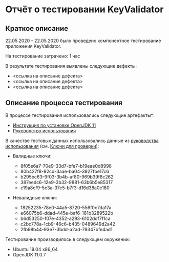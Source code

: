 # Отчёт о тестировании KeyValidator

## Краткое описание

22.05.2020 - 22.05.2020 было проведено компонентное тестирование приложения KeyValidator.

На тестирование затрачено: 1 час

В результате тестирования выявлены следующие дефекты:
* <ссылка на описание дефекта>
* <ссылка на описание дефекта>
* <ссылка на описание дефекта>

## Описание процесса тестирования

В процессе тестирования использовались следующие артефакты*:
* [Инструкция по установке OpenJDK 11](https://github.com/netology-code/javaqa-homeworks/blob/master/intro/openjdk11-manual.md)
* [Руководство использования](https://github.com/netology-code/javaqa-homeworks/blob/master/intro/user-manual.md)

В качестве тестовых данных использовались данные из [руководства использования](https://github.com/netology-code/javaqa-homeworks/blob/master/intro/user-manual.md) (см. [Ключи для проверки](https://github.com/netology-code/javaqa-homeworks/blob/master/intro/user-manual.md#%D0%BA%D0%BB%D1%8E%D1%87%D0%B8-%D0%B4%D0%BB%D1%8F-%D0%BF%D1%80%D0%BE%D0%B2%D0%B5%D1%80%D0%BA%D0%B8)):
* Валидные ключи:
  * 8f05e6a7-70e9-33d7-bfe7-b19eae0d8998
  * 80b427f8-92cd-3aae-ba04-3927fbe17c6
  * b295bc63-9f03-3b4b-af80-969b39f8c262
  * 387eedc6-12e9-3b32-9881-63b6b5e85317
  * c19a8cf9-5c3a-37c5-b7f3-d16d38a0c180

* Невалидные ключи:
  * 18252235-78e0-44a5-8720-556f0c7da17a
  * e66075b6-ddad-445e-baf6-161b3289522b
  * b6d53250-f07e-4352-a293-6102ddf7f1ca
  * c2bc778a-1cb9-46c6-b435-0489649d2a42
  * 2fb98b44-93e7-3bdd-a2ad-79347bfe4ad1

Тестирование производилось в следующем окружении:
* Ubuntu 18.04 x86_64
* OpenJDK 11.0.7
